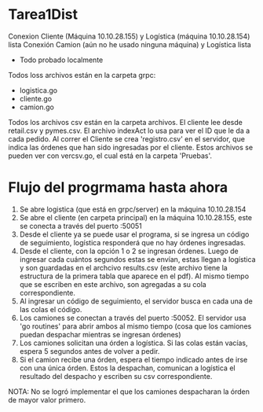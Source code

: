 # Tarea1Dist

Conexion Cliente (Máquina 10.10.28.155) y Logística (máquina 10.10.28.154) lista
Conexión Camion (aún no he usado ninguna máquina) y Logística lista
  - Todo probado localmente

Todos loss archivos están en la carpeta grpc:
  - logistica.go
  - cliente.go
  - camion.go
 
 Todos los archivos csv están en la carpeta archivos. El cliente lee desde retail.csv y pymes.csv. El archivo indexAct lo usa para ver el ID que le da a cada pedido. Al correr el Cliente se crea 'registro.csv' en el servidor, que indica las órdenes que han sido ingresadas por el cliente. Estos archivos se pueden ver con vercsv.go, el cual está en la carpeta 'Pruebas'.
 
 # Flujo del progrmama hasta ahora
 
 1) Se abre logistica (que está en grpc/server) en la máquina 10.10.28.154
 2) Se abre el cliente (en carpeta principal) en la máquina 10.10.28.155, este se conecta a través del puerto :50051
 3) Desde el cliente ya se puede usar el programa, si se ingresa un código de seguimiento, logística responderá que no hay órdenes ingresadas.
 4) Desde el cliente, con la opción 1 o 2 se ingresan órdenes. Luego de ingresar cada cuántos segundos estas se envían, estas llegan a logística y son guardadas en el archcivo results.csv (este archivo tiene la estructura de la primera tabla que aparece en el pdf). Al mismo tiempo que se escriben en este archivo, son agregadas a su cola correspondiente.
 5) Al ingresar un código de seguimiento, el servidor busca en cada una de las colas el código.
 6) Los camiones se conectan a través del puerto :50052. El servidor usa 'go routines' para abrir ambos al mismo tiempo (cosa que los camiones puedan despachar mientras se ingresan órdenes)
 7) Los camiones solicitan una órden a logística. Si las colas están vacías, espera 5 segundos antes de volver a pedir.
 8) Si el camion recibe una órden, espera el tiempo indicado antes de irse con una única órden. Estos la despachan, comunican a logística el resultado del despacho y escriben su csv correspondiente.

NOTA: No se logró implementar el que los camiones despacharan la órden de mayor valor primero.

 
